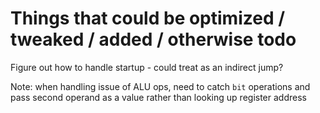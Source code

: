 # Things that could be optimized / tweaked / added / otherwise todo

Figure out how to handle startup - could treat as an indirect jump?

Note: when handling issue of ALU ops, need to catch `bit` operations and pass
second operand as a value rather than looking up register address
